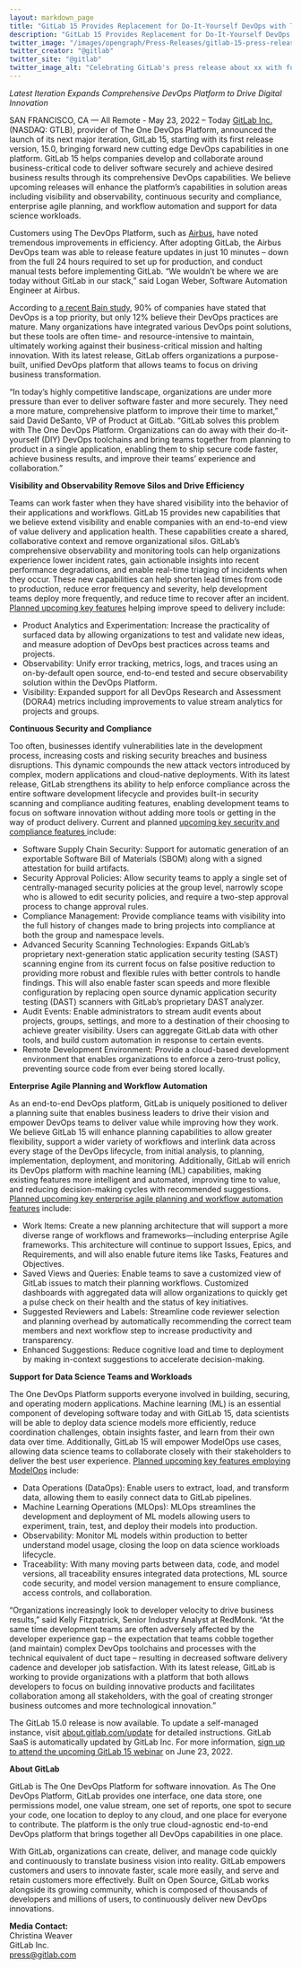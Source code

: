 ```yaml
---
layout: markdown_page
title: "GitLab 15 Provides Replacement for Do-It-Yourself DevOps with The One DevOps Platform"
description: "GitLab 15 Provides Replacement for Do-It-Yourself DevOps with The One DevOps Platform"
twitter_image: "/images/opengraph/Press-Releases/gitlab-15-press-release.png"
twitter_creator: "@gitlab"
twitter_site: "@gitlab"
twitter_image_alt: "Celebrating GitLab's press release about xx with fun emojis"
---
```


_Latest Iteration Expands Comprehensive DevOps Platform to Drive Digital Innovation_

SAN FRANCISCO, CA — All Remote - May 23, 2022 – Today [GitLab Inc. ](https://about.gitlab.com/?utm_medium=pressrelease&utm_content=gitlab15)(NASDAQ: GTLB), provider of The One DevOps Platform, announced the launch of its next major iteration, GitLab 15, starting with its first release version, 15.0, bringing forward new cutting edge DevOps capabilities in one platform. GitLab 15 helps companies develop and collaborate around business-critical code to deliver software securely and achieve desired business results through its comprehensive DevOps capabilities. We believe upcoming releases will enhance the platform’s capabilities in solution areas including visibility and observability, continuous security and compliance, enterprise agile planning, and workflow automation and support for data science workloads. 

Customers using The DevOps Platform, such as [Airbus](https://about.gitlab.com/customers/airbus/?utm_medium=pressrelease&utm_content=gitlab15), have noted tremendous improvements in efficiency. After adopting GitLab, the Airbus DevOps team was able to release feature updates in just 10 minutes – down from the full 24 hours required to set up for production, and conduct manual tests before implementing GitLab. “We wouldn’t be where we are today without GitLab in our stack,” said Logan Weber, Software Automation Engineer at Airbus.

According to [a recent Bain study](https://www.google.com/url?q=https://www.bain.com/insights/devops-tech-report-2021/&sa=D&source=docs&ust=1650667063473519&usg=AOvVaw1DogOJSie1jT9R75knEYCj), 90% of companies have stated that DevOps is a top priority, but only 12% believe their DevOps practices are mature. Many organizations have integrated various DevOps point solutions, but these tools are often time- and resource-intensive to maintain, ultimately working against their business-critical mission and halting innovation. With its latest release, GitLab offers organizations a purpose-built, unified DevOps platform that allows teams to focus on driving business transformation. 

“In today’s highly competitive landscape, organizations are under more pressure than ever to deliver software faster and more securely. They need a more mature, comprehensive platform to improve their time to market,” said David DeSanto, VP of Product at GitLab. “GitLab solves this problem with The One DevOps Platform. Organizations can do away with their do-it-yourself (DIY) DevOps toolchains and bring teams together from planning to product in a single application, enabling them to ship secure code faster, achieve business results, and improve their teams’ experience and collaboration.” 

**Visibility and Observability Remove Silos and Drive Efficiency**

Teams can work faster when they have shared visibility into the behavior of their applications and workflows. GitLab 15 provides new capabilities that we believe extend visibility and enable companies with an end-to-end view of value delivery and application health. These capabilities create a shared, collaborative context and remove organizational silos. GitLab’s comprehensive observability and monitoring tools can help organizations experience lower incident rates, gain actionable insights into recent performance degradations, and enable real-time triaging of incidents when they occur. These new capabilities can help shorten lead times from code to production, reduce error frequency and severity, help development teams deploy more frequently, and reduce time to recover after an incident. [Planned upcoming key features](https://about.gitlab.com/upcoming-releases/?utm_medium=pressrelease&utm_content=gitlab15) helping improve speed to delivery include: 

* Product Analytics and Experimentation: Increase the practicality of surfaced data by allowing organizations to test and validate new ideas, and measure adoption of DevOps best practices across teams and projects.
* Observability: Unify error tracking, metrics, logs, and traces using an on-by-default open source, end-to-end tested and secure observability solution within the DevOps Platform.
* Visibility: Expanded support for all DevOps Research and Assessment (DORA4) metrics including improvements to value stream analytics for projects and groups.

**Continuous Security and Compliance**

Too often, businesses identify vulnerabilities late in the development process, increasing costs and risking security breaches and business disruptions. This dynamic compounds the new attack vectors introduced by complex, modern applications and cloud-native deployments. With its latest release, GitLab strengthens its ability to help enforce compliance across the entire software development lifecycle and provides built-in security scanning and compliance auditing features, enabling development teams to focus on software innovation without adding more tools or getting in the way of product delivery. Current and planned [upcoming key security and compliance features ](https://about.gitlab.com/upcoming-releases/?utm_medium=pressrelease&utm_content=gitlab15)include:  

* Software Supply Chain Security: Support for automatic generation of an exportable Software Bill of Materials (SBOM) along with a signed attestation for build artifacts.
* Security Approval Policies: Allow security teams to apply a single set of centrally-managed security policies at the group level, narrowly scope who is allowed to edit security policies, and require a two-step approval process to change approval rules.
* Compliance Management: Provide compliance teams with visibility into the full history of changes made to bring projects into compliance at both the group and namespace levels.
* Advanced Security Scanning Technologies: Expands GitLab’s proprietary next-generation static application security testing (SAST) scanning engine from its current focus on false positive reduction to providing more robust and flexible rules with better controls to handle findings. This will also enable faster scan speeds and more flexible configuration by replacing open source dynamic application security testing (DAST) scanners with GitLab’s proprietary DAST analyzer. 
* Audit Events: Enable administrators to stream audit events about projects, groups, settings, and more to a destination of their choosing to achieve greater visibility. Users can aggregate GitLab data with other tools, and build custom automation in response to certain events.
* Remote Development Environment: Provide a cloud-based development environment that enables organizations to enforce a zero-trust policy, preventing source code from ever being stored locally.

**Enterprise Agile Planning and Workflow Automation**

As an end-to-end DevOps platform, GitLab is uniquely positioned to deliver a planning suite that enables business leaders to drive their vision and empower DevOps teams to deliver value while improving how they work. We believe GitLab 15 will enhance planning capabilities to allow greater flexibility, support a wider variety of workflows and interlink data across every stage of the DevOps lifecycle, from initial analysis, to planning, implementation, deployment, and monitoring. Additionally, GitLab will enrich its DevOps platform with machine learning (ML) capabilities, making existing features more intelligent and automated, improving time to value, and reducing decision-making cycles with recommended suggestions. [Planned upcoming key enterprise agile planning and workflow automation features](https://about.gitlab.com/upcoming-releases/?utm_medium=pressrelease&utm_content=gitlab15) include:

* Work Items: Create a new planning architecture that will support a more diverse range of workflows and frameworks—including enterprise Agile frameworks. This architecture will continue to support Issues, Epics, and Requirements, and will also enable future items like Tasks, Features and Objectives.  
* Saved Views and Queries: Enable teams to save a customized view of GitLab issues to match their planning workflows. Customized dashboards with aggregated data will allow organizations to quickly get a pulse check on their health and the status of key initiatives.
* Suggested Reviewers and Labels: Streamline code reviewer selection and planning overhead by automatically recommending the correct team members and next workflow step to increase productivity and transparency.
* Enhanced Suggestions: Reduce cognitive load and time to deployment by making in-context suggestions to accelerate decision-making.

**Support for Data Science Teams and Workloads**

The One DevOps Platform supports everyone involved in building, securing, and operating modern applications. Machine learning (ML) is an essential component of developing software today and with GitLab 15, data scientists will be able to deploy data science models more efficiently, reduce coordination challenges, obtain insights faster, and learn from their own data over time. Additionally, GitLab 15 will empower ModelOps use cases, allowing data science teams to collaborate closely with their stakeholders to deliver the best user experience. [Planned upcoming key features employing ModelOps](https://about.gitlab.com/upcoming-releases/?utm_medium=pressrelease&utm_content=gitlab15) include: 

* Data Operations (DataOps): Enable users to extract, load, and transform data, allowing them to easily connect data to GitLab pipelines.
* Machine Learning Operations (MLOps): MLOps streamlines the development and deployment of ML models allowing users to experiment, train, test, and deploy their models into production.
* Observability: Monitor ML models within production to better understand model usage, closing the loop on data science workloads lifecycle.
* Traceability: With many moving parts between data, code, and model versions, all traceability ensures integrated data protections, ML source code security, and model version management to ensure compliance, access controls, and collaboration. 

“Organizations increasingly look to developer velocity to drive business results,” said Kelly Fitzpatrick, Senior Industry Analyst at RedMonk. “At the same time development teams are often adversely affected by the developer experience gap – the expectation that teams cobble together (and maintain) complex DevOps toolchains and processes with the technical equivalent of duct tape – resulting in decreased software delivery cadence and developer job satisfaction. With its latest release, GitLab is working to provide organizations with a platform that both allows developers to focus on building innovative products and facilitates collaboration among all stakeholders, with the goal of creating stronger business outcomes and more technological innovation.”

The GitLab 15.0 release is now available. To update a self-managed instance, visit [about.gitlab.com/update](https://about.gitlab.com/update/) for detailed instructions. GitLab SaaS is automatically updated by GitLab Inc. For more information, [sign up to attend the upcoming GitLab 15 webinar](https://about.gitlab.com/fifteen/?utm_medium=pressrelease&utm_content=gitlab15) on June 23, 2022.

**About GitLab**

GitLab is The One DevOps Platform for software innovation. As The One DevOps Platform, GitLab provides one interface, one data store, one permissions model, one value stream, one set of reports, one spot to secure your code, one location to deploy to any cloud, and one place for everyone to contribute. The platform is the only true cloud-agnostic end-to-end DevOps platform that brings together all DevOps capabilities in one place.  

With GitLab, organizations can create, deliver, and manage code quickly and continuously to translate business vision into reality. GitLab empowers customers and users to innovate faster, scale more easily, and serve and retain customers more effectively. Built on Open Source, GitLab works alongside its growing community, which is composed of thousands of developers and millions of users, to continuously deliver new DevOps innovations. 

**Media Contact:**
<br>
Christina Weaver
<br>
GitLab Inc.
<br>
[press@gitlab.com](mailto:press@gitlab.com)

